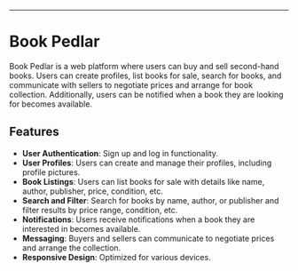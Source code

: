 ---

# Book Pedlar

Book Pedlar is a web platform where users can buy and sell second-hand books. Users can create profiles, list books for sale, search for books, and communicate with sellers to negotiate prices and arrange for book collection. Additionally, users can be notified when a book they are looking for becomes available.

## Features

- **User Authentication**: Sign up and log in functionality.
- **User Profiles**: Users can create and manage their profiles, including profile pictures.
- **Book Listings**: Users can list books for sale with details like name, author, publisher, price, condition, etc.
- **Search and Filter**: Search for books by name, author, or publisher and filter results by price range, condition, etc.
- **Notifications**: Users receive notifications when a book they are interested in becomes available.
- **Messaging**: Buyers and sellers can communicate to negotiate prices and arrange the collection.
- **Responsive Design**: Optimized for various devices.
